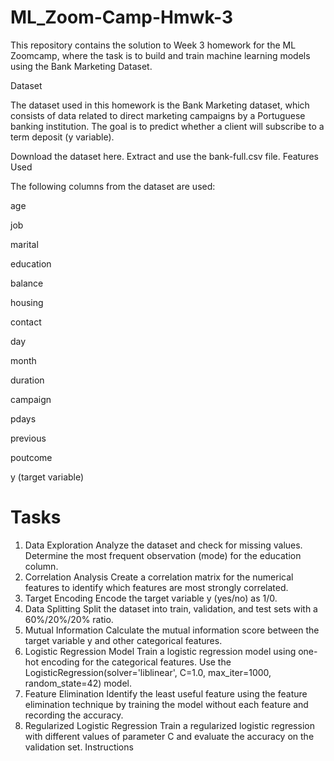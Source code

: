 # ML_Zoom-Camp-Hmwk-3
This repository contains the solution to Week 3 homework for the ML Zoomcamp, where the task is to build and train machine learning models using the Bank Marketing Dataset.

Dataset

The dataset used in this homework is the Bank Marketing dataset, which consists of data related to direct marketing campaigns by a Portuguese banking institution. The goal is to predict whether a client will subscribe to a term deposit (y variable).

Download the dataset here.
Extract and use the bank-full.csv file.
Features Used

The following columns from the dataset are used:

age

job

marital

education

balance

housing

contact

day

month

duration

campaign

pdays

previous

poutcome

y (target variable)


# Tasks

1. Data Exploration
Analyze the dataset and check for missing values.
Determine the most frequent observation (mode) for the education column.
2. Correlation Analysis
Create a correlation matrix for the numerical features to identify which features are most strongly correlated.
3. Target Encoding
Encode the target variable y (yes/no) as 1/0.
4. Data Splitting
Split the dataset into train, validation, and test sets with a 60%/20%/20% ratio.
5. Mutual Information
Calculate the mutual information score between the target variable y and other categorical features.
6. Logistic Regression Model
Train a logistic regression model using one-hot encoding for the categorical features.
Use the LogisticRegression(solver='liblinear', C=1.0, max_iter=1000, random_state=42) model.
7. Feature Elimination
Identify the least useful feature using the feature elimination technique by training the model without each feature and recording the accuracy.
8. Regularized Logistic Regression
Train a regularized logistic regression with different values of parameter C and evaluate the accuracy on the validation set.
Instructions

